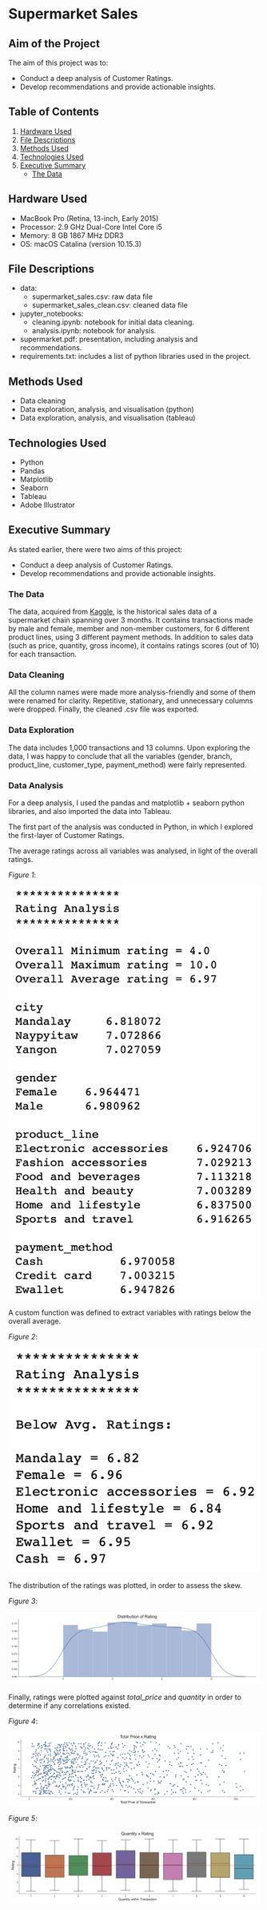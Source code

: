 # Supermarket Sales

## Aim of the Project
The aim of this project was to:
- Conduct a deep analysis of Customer Ratings.
- Develop recommendations and provide actionable insights.

## Table of Contents
1. [Hardware Used](https://github.com/meehadjawwad/Supermarket-Sales#hardware-used)
2. [File Descriptions](https://github.com/meehadjawwad/Supermarket-Sales#file-descriptions)
3. [Methods Used](https://github.com/meehadjawwad/Supermarket-Sales#methods-used)
4. [Technologies Used](https://github.com/meehadjawwad/Supermarket-Sales#technologies-used)
5. [Executive Summary](https://github.com/meehadjawwad/Supermarket-Sales#executive-summary)
    * [The Data](https://github.com/meehadjawwad/Supermarket-Sales#the-data)

## Hardware Used
- MacBook Pro (Retina, 13-inch, Early 2015)
- Processor: 2.9 GHz Dual-Core Intel Core i5
- Memory: 8 GB 1867 MHz DDR3
- OS: macOS Catalina (version 10.15.3)

## File Descriptions
- data:
  - supermarket_sales.csv: raw data file
  - supermarket_sales_clean.csv: cleaned data file
- jupyter_notebooks:
  - cleaning.ipynb: notebook for initial data cleaning.
  - analysis.ipynb: notebook for analysis.
- supermarket.pdf: presentation, including analysis and recommendations.
- requirements.txt: includes a list of python libraries used in the project.

## Methods Used
- Data cleaning
- Data exploration, analysis, and visualisation (python)
- Data exploration, analysis, and visualisation (tableau)

## Technologies Used
- Python
- Pandas
- Matplotlib
- Seaborn
- Tableau
- Adobe Illustrator

## Executive Summary
As stated earlier, there were two aims of this project:
- Conduct a deep analysis of Customer Ratings.
- Develop recommendations and provide actionable insights.

### The Data
The data, acquired from [Kaggle](https://www.kaggle.com/aungpyaeap/supermarket-sales), is the historical sales data of a supermarket chain spanning over 3 months. It contains transactions made by male and female, member and non-member customers, for 6 different product lines, using 3 different payment methods. In addition to sales data (such as price, quantity, gross income), it contains ratings scores (out of 10) for each transaction.

### Data Cleaning
All the column names were made more analysis-friendly and some of them were renamed for clarity. Repetitive, stationary, and unnecessary columns were dropped. Finally, the cleaned .csv file was exported.

### Data Exploration
The data includes 1,000 transactions and 13 columns.
Upon exploring the data, I was happy to conclude that all the variables (gender, branch, product_line, customer_type, payment_method) were fairly represented.

### Data Analysis
For a deep analysis, I used the pandas and matplotlib + seaborn python libraries, and also imported the data into Tableau.

The first part of the analysis was conducted in Python, in which I explored the first-layer of Customer Ratings.

The average ratings across all variables was analysed, in light of the overall ratings.

_Figure 1_:

![Fig. 1](https://github.com/meehadjawwad/Supermarket-Sales/blob/master/screenshots/rating_analysis_1.png)

A custom function was defined to extract variables with ratings below the overall average.

_Figure 2_:

![Fig. 2](https://github.com/meehadjawwad/Supermarket-Sales/blob/master/screenshots/rating_analysis_2.png)

The distribution of the ratings was plotted, in order to assess the skew.

_Figure 3_:

![Fig. 3](https://github.com/meehadjawwad/Supermarket-Sales/blob/master/screenshots/ratings_distplot.png)

Finally, ratings were plotted against _total_price_ and _quantity_ in order to determine if any correlations existed.

_Figure 4_:

![Fig. 4](https://github.com/meehadjawwad/Supermarket-Sales/blob/master/screenshots/price_x_rating.png)

_Figure 5_:

![Fig. 5](https://github.com/meehadjawwad/Supermarket-Sales/blob/master/screenshots/quantity_x_rating.png)
